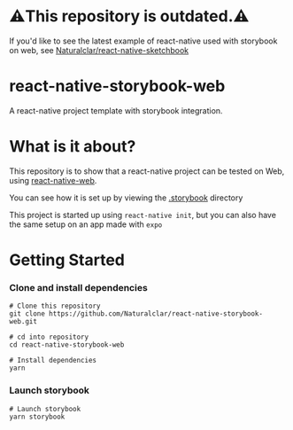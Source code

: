 # ⚠️**This repository is outdated.**⚠️

If you'd like to see the latest example of react-native used with storybook on web, see [Naturalclar/react-native-sketchbook](https://github.com/Naturalclar/react-native-sketchbook)

# react-native-storybook-web

A react-native project template with storybook integration.

# What is it about?

This repository is to show that a react-native project can be tested on Web, using [react-native-web](https://github.com/necolas/react-native-web).

You can see how it is set up by viewing the [.storybook](/.storybook) directory

This project is started up using `react-native init`, but you can also have the same setup on an app made with `expo`

# Getting Started

### Clone and install dependencies

```
# Clone this repository
git clone https://github.com/Naturalclar/react-native-storybook-web.git

# cd into repository
cd react-native-storybook-web

# Install dependencies
yarn
```

### Launch storybook

```
# Launch storybook
yarn storybook
```
